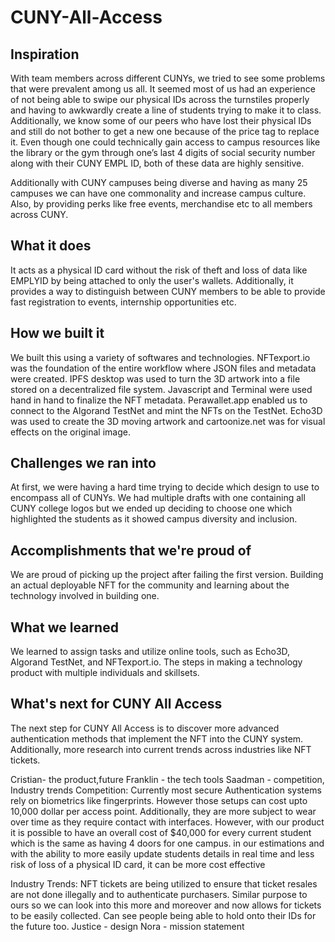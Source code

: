 # CUNY-All-Access
## Inspiration
With team members across different CUNYs, we tried to see some problems that were prevalent among us all. It seemed most of us had an experience of not being able to swipe our physical IDs across the turnstiles properly and having to awkwardly create a line of students trying to make it to class. Additionally, we know some of our peers who have lost their physical IDs and still do not bother to get a new one because of the price tag to replace it. Even though one could technically gain access to campus resources like the library or the gym through one’s last 4 digits of social security number along with their CUNY EMPL ID, both of these data are highly sensitive.  

Additionally with CUNY campuses being diverse and having as many 25 campuses we can have one commonality and increase campus culture. Also, by providing perks like free events, merchandise etc to all members across CUNY.

## What it does
It acts as a physical ID card without the risk of theft and loss of data like EMPLYID by being attached to only the user's wallets. Additionally, it provides a way to distinguish between CUNY members to be able to provide fast registration to events, internship opportunities etc. 

## How we built it
We built this using a variety of softwares and technologies. NFTexport.io was the foundation of the entire workflow where JSON files and metadata were created. IPFS desktop was used to turn the 3D artwork into a file stored on a decentralized file system. Javascript and Terminal were used hand in hand to finalize the NFT metadata. Perawallet.app enabled us to connect to the Algorand TestNet and mint the NFTs on the TestNet. Echo3D was used to create the 3D moving artwork and cartoonize.net was for visual effects on the original image. 

## Challenges we ran into
At first, we were having a hard time trying to decide which design to use to encompass all of CUNYs. We had multiple drafts with one containing all CUNY college logos but we ended up deciding to choose one which highlighted the students as it showed campus diversity and inclusion. 

## Accomplishments that we're proud of
We are proud of picking up the project after failing the first version. Building an actual deployable NFT for the community and learning about the technology involved in building one. 

## What we learned
We learned to assign tasks and utilize online tools, such as Echo3D, Algorand TestNet, and NFTexport.io. The steps in making a technology product with multiple individuals and skillsets. 

## What's next for CUNY All Access
The next step for CUNY All Access is to discover more advanced authentication methods that implement the NFT into the CUNY system. Additionally, more research into current trends across industries like NFT tickets. 




Cristian- the product,future 
Franklin - the tech tools 
Saadman - competition, Industry trends
Competition: Currently most secure Authentication systems rely on biometrics like fingerprints. However those setups can cost upto 10,000 dollar per access point. Additionally, they are more subject to wear over time as they require contact with interfaces. However, with our product it is possible to have an overall cost of $40,000 for every current student which is the same as having 4 doors for one campus.  in our estimations and with the ability to more easily update students details in real time and less risk of loss of a physical ID card, it can be more cost effective

Industry Trends: NFT tickets are being utilized to ensure that ticket resales are not done illegally and to authenticate purchasers. Similar purpose to ours so we can look into this more and moreover and now allows for tickets to be easily collected. Can see people being able to hold onto their IDs for the future too. 
Justice - design
Nora - mission statement 
